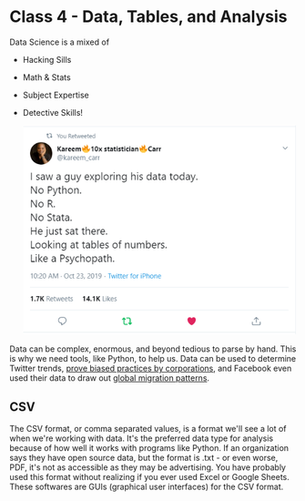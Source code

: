 # Class 4 - Data, Tables, and Analysis

Data Science is a mixed of

- Hacking Sills

- Math & Stats

- Subject Expertise

- Detective Skills!

  ![funny tweet](./Media/Capture.png)

Data can be complex, enormous, and beyond tedious to parse by hand. This is why we need tools, like Python, to help us. Data can be used to determine Twitter trends, [prove biased practices by corporations](https://www.propublica.org/article/minority-neighborhoods-higher-car-insurance-premiums-white-areas-same-risk), and Facebook even used their data to draw out [global migration patterns](https://www.facebook.com/notes/10158928002728415/).

## CSV

The CSV format, or comma separated values, is a format we'll see a lot of when we're working with data. It's the preferred data type for analysis because of how well it works with programs like Python. If an organization says they have open source data, but the format is .txt - or even worse, PDF, it's not as accessible as they may be advertising. You have probably used this format without realizing if you ever used Excel or Google Sheets. These softwares are GUIs (graphical user interfaces) for the CSV format. 